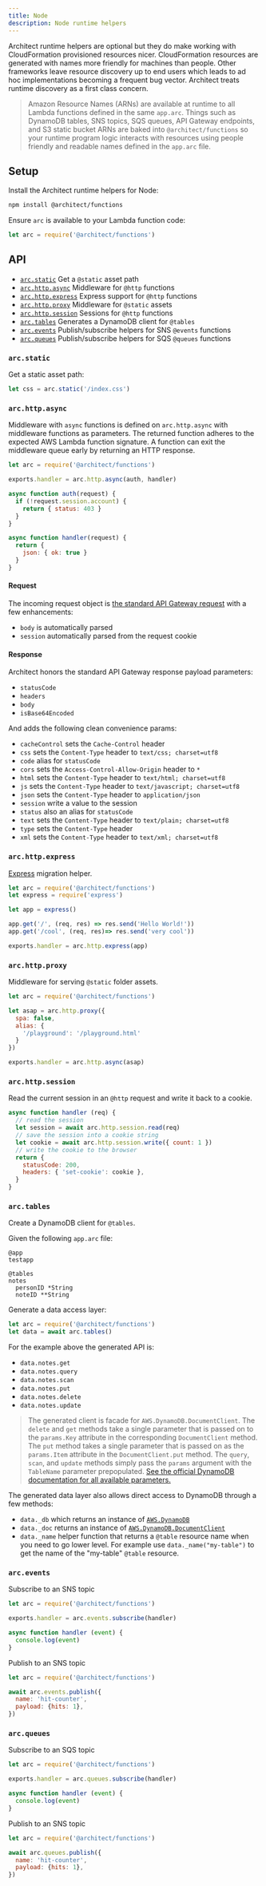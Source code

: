```yaml
---
title: Node
description: Node runtime helpers
---
```


Architect runtime helpers are optional but they do make working with CloudFormation provisioned resources nicer. CloudFormation resources are generated with names more friendly for machines than people. Other frameworks leave resource discovery up to end users which leads to ad hoc implementations becoming a frequent bug vector. Architect treats runtime discovery as a first class concern. 

> Amazon Resource Names (ARNs) are available at runtime to all Lambda functions defined in the same `app.arc`. Things such as DynamoDB tables, SNS topics, SQS queues, API Gateway endpoints, and S3 static bucket ARNs are baked into `@architect/functions` so your runtime program logic interacts with resources using people friendly and readable names defined in the `app.arc` file.

## Setup 

Install the Architect runtime helpers for Node:

```bash 
npm install @architect/functions
```

Ensure `arc` is available to your Lambda function code:

```javascript
let arc = require('@architect/functions')
```

## API

- [`arc.static`](#arc.static) Get a `@static` asset path 
- [`arc.http.async`](#arc.http.async) Middleware for `@http` functions
- [`arc.http.express`](#arc.http.express) Express support for `@http` functions
- [`arc.http.proxy`](#arc.http.proxy) Middleware for `@static` assets
- [`arc.http.session`](#arc.http.session) Sessions for `@http` functions
- [`arc.tables`](#arc.tables) Generates a DynamoDB client for `@tables`
- [`arc.events`](#arc.events) Publish/subscribe helpers for SNS `@events` functions
- [`arc.queues`](#arc.queues) Publish/subscribe helpers for SQS `@queues` functions

### `arc.static`

Get a static asset path:

```javascript
let css = arc.static('/index.css')
```

### `arc.http.async`

Middleware with `async` functions is defined on `arc.http.async` with middleware functions as parameters. The returned function adheres to the expected AWS Lambda function signature. A function can exit the middleware queue early by returning an HTTP response.

```javascript
let arc = require('@architect/functions')

exports.handler = arc.http.async(auth, handler)

async function auth(request) {
  if (!request.session.account) {
    return { status: 403 }
  }
}

async function handler(request) {
  return {
    json: { ok: true }
  }
}
```

#### Request

The incoming request object is [the standard API Gateway request](https://docs.aws.amazon.com/apigateway/latest/developerguide/http-api-develop-integrations-lambda.html) with a few enhancements:

- `body` is automatically parsed
- `session` automatically parsed from the request cookie

#### Response

Architect honors the standard API Gateway response payload parameters:

- `statusCode`
- `headers`
- `body`
- `isBase64Encoded`

And adds the following clean convenience params:

- `cacheControl` sets the `Cache-Control` header
- `css` sets the `Content-Type` header to `text/css; charset=utf8`
- `code` alias for `statusCode`
- `cors` sets the `Access-Control-Allow-Origin` header to `*`
- `html` sets the `Content-Type` header to `text/html; charset=utf8`
- `js` sets the `Content-Type` header to `text/javascript; charset=utf8`
- `json` sets the `Content-Type` header to `application/json`
- `session` write a value to the session
- `status` also an alias for `statusCode`
- `text` sets the `Content-Type` header to `text/plain; charset=utf8`
- `type` sets the `Content-Type` header
- `xml` sets the `Content-Type` header to `text/xml; charset=utf8`

### `arc.http.express`

[Express](https://expressjs.com) migration helper.

```javascript
let arc = require('@architect/functions')
let express = require('express')

let app = express()

app.get('/', (req, res) => res.send('Hello World!'))
app.get('/cool', (req, res)=> res.send('very cool'))

exports.handler = arc.http.express(app)
```

### `arc.http.proxy`

Middleware for serving `@static` folder assets.

```javascript
let arc = require('@architect/functions')

let asap = arc.http.proxy({
  spa: false,
  alias: {
    '/playground': '/playground.html'
  }
})

exports.handler = arc.http.async(asap)
```

### `arc.http.session`

Read the current session in an `@http` request and write it back to a cookie.

```javascript
async function handler (req) {
  // read the session
  let session = await arc.http.session.read(req)
  // save the session into a cookie string
  let cookie = await arc.http.session.write({ count: 1 })
  // write the cookie to the browser
  return { 
    statusCode: 200,
    headers: { 'set-cookie': cookie },
  }
}
```

### `arc.tables`

Create a DynamoDB client for `@tables`.

Given the following `app.arc` file:

```arc
@app
testapp

@tables
notes
  personID *String
  noteID **String
```

Generate a data access layer:

```javascript
let arc = require('@architect/functions')
let data = await arc.tables()
```

For the example above the generated API is:

- `data.notes.get`
- `data.notes.query`
- `data.notes.scan`
- `data.notes.put`
- `data.notes.delete`
- `data.notes.update`

> The generated client is facade for <code>AWS.DynamoDB.DocumentClient</code>. The `delete` and `get` methods take a single parameter that is passed on to the `params.Key` attribute in the corresponding <code>DocumentClient</code> method. The `put` method takes a single parameter that is passed on as the `params.Item` attribute in the <code>DocumentClient.put</code> method. The `query`, `scan`, and `update` methods simply pass the `params` argument with the `TableName` parameter prepopulated. <a href="https://docs.aws.amazon.com/AWSJavaScriptSDK/latest/AWS/DynamoDB/DocumentClient.html" target=blank>See the official DynamoDB documentation for all available parameters.</a>

The generated data layer also allows direct access to DynamoDB through a few methods:

- `data._db` which returns an instance of [`AWS.DynamoDB`](https://docs.aws.amazon.com/AWSJavaScriptSDK/latest/AWS/DynamoDB.html)
- `data._doc` returns an instance of [`AWS.DynamoDB.DocumentClient`](https://docs.aws.amazon.com/AWSJavaScriptSDK/latest/AWS/DynamoDB/DocumentClient.html)
- `data._name` helper function that returns a `@table` resource name when you need to go lower level. For example use `data._name("my-table")` to get the name of the "my-table" `@table` resource.

### `arc.events`

Subscribe to an SNS topic

```javascript
let arc = require('@architect/functions')

exports.handler = arc.events.subscribe(handler)

async function handler (event) {
  console.log(event)
}
```

Publish to an SNS topic

```javascript
let arc = require('@architect/functions')

await arc.events.publish({
  name: 'hit-counter',
  payload: {hits: 1},
})
```

### `arc.queues`

Subscribe to an SQS topic

```javascript
let arc = require('@architect/functions')

exports.handler = arc.queues.subscribe(handler)

async function handler (event) {
  console.log(event)
}
```

Publish to an SNS topic

```javascript
let arc = require('@architect/functions')

await arc.queues.publish({
  name: 'hit-counter',
  payload: {hits: 1},
})
```
